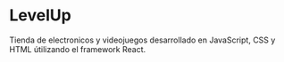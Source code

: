 # LevelUp

Tienda de electronicos y videojuegos desarrollado en JavaScript, CSS y HTML útilizando el framework React.
